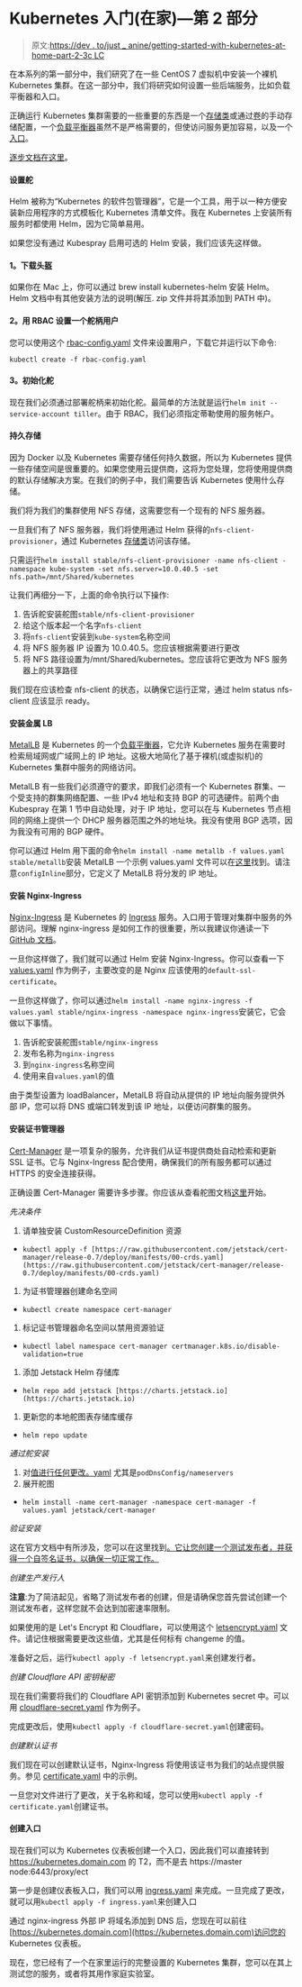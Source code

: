 # Kubernetes 入门(在家)—第 2 部分

> 原文:[https://dev . to/just _ anine/getting-started-with-kubernetes-at-home-part-2-3c LC](https://dev.to/just_insane/getting-started-with-kubernetes-at-home-part-2-3clc)

在本系列的第一部分中，我们研究了在一些 CentOS 7 虚拟机中安装一个裸机 Kubernetes 集群。在这一部分中，我们将研究如何设置一些后端服务，比如负载平衡器和入口。

正确运行 Kubernetes 集群需要的一些重要的东西是一个[存储类](https://kubernetes.io/docs/concepts/storage/storage-classes/)或通过[卷](https://kubernetes.io/docs/concepts/storage/volumes/)的手动存储配置，一个[负载平衡器](https://kubernetes.io/docs/concepts/services-networking/service/#loadbalancer)虽然不是严格需要的，但使访问服务更加容易，以及一个[入口](https://kubernetes.io/docs/concepts/services-networking/ingress/)。

[逐步文档在这里](https://gitlab.com/just.insane/kubernetes/blob/master/docs/configuration/configuration.md)。

#### [](#setting-up-helm)设置舵

Helm 被称为“Kubernetes 的软件包管理器”，它是一个工具，用于以一种方便安装新应用程序的方式模板化 Kubernetes 清单文件。我在 Kubernetes 上安装所有服务时都使用 Helm，因为它简单易用。

如果您没有通过 Kubespray 启用可选的 Helm 安装，我们应该先这样做。

#### [](#1-download-helm)1。下载头盔

如果你在 Mac 上，你可以通过 brew install kubernetes-helm 安装 Helm。Helm 文档中有其他安装方法的说明(解压. zip 文件并将其添加到 PATH 中)。

#### [](#2-setup-a-tiller-user-with-rbac)2。用 RBAC 设置一个舵柄用户

您可以使用这个 [rbac-config.yaml](https://gitlab.com/just.insane/kubernetes/blob/master/src/configuration/rbac-config.yaml) 文件来设置用户，下载它并运行以下命令:

`kubectl create -f rbac-config.yaml`

#### [](#3-initialize-helm)3。初始化舵

现在我们必须通过部署舵柄来初始化舵。最简单的方法就是运行`helm init --service-account tiller`。由于 RBAC，我们必须指定蒂勒使用的服务帐户。

#### [](#persistent-storage)持久存储

因为 Docker 以及 Kubernetes 需要存储任何持久数据，所以为 Kubernetes 提供一些存储空间是很重要的。如果您使用云提供商，这将为您处理，您将使用提供商的默认存储解决方案。在我们的例子中，我们需要告诉 Kubernetes 使用什么存储。

我们将为我们的集群使用 NFS 存储，这需要您有一个现有的 NFS 服务器。

一旦我们有了 NFS 服务器，我们将使用通过 Helm 获得的`nfs-client-provisioner`，通过 Kubernetes [存储类](https://kubernetes.io/docs/concepts/storage/storage-classes/)访问该存储。

只需运行`helm install stable/nfs-client-provisioner -name nfs-client -namespace kube-system -set nfs.server=10.0.40.5 -set nfs.path=/mnt/Shared/kubernetes`

让我们再细分一下，上面的命令执行以下操作:

1.  告诉舵安装舵图`stable/nfs-client-provisioner`
2.  给这个版本起一个名字`nfs-client`
3.  将`nfs-client`安装到`kube-system`名称空间
4.  将 NFS 服务器 IP 设置为 10.0.40.5。您应该根据需要进行更改
5.  将 NFS 路径设置为/mnt/Shared/kubernetes。您应该将它更改为 NFS 服务器上的共享路径

我们现在应该检查 nfs-client 的状态，以确保它运行正常，通过 helm status nfs-client 应该显示 ready。

#### [](#install-metallb)安装金属 LB

[MetalLB](https://metallb.universe.tf/) 是 Kubernetes 的一个[负载平衡器](https://kubernetes.io/docs/concepts/services-networking/service/#loadbalancer)，它允许 Kubernetes 服务在需要时检索局域网或广域网上的 IP 地址。这极大地简化了基于裸机(或虚拟机)的 Kubernetes 集群中服务的网络访问。

MetalLB 有一些我们必须遵守的要求，即我们必须有一个 Kubernetes 群集、一个受支持的群集网络配置、一些 IPv4 地址和支持 BGP 的可选硬件。前两个由 Kubespray 在第 1 节中自动处理，对于 IP 地址，您可以在与 Kubernetes 节点相同的网络上提供一个 DHCP 服务器范围之外的地址块。我没有使用 BGP 选项，因为我没有可用的 BGP 硬件。

你可以通过 Helm 用下面的命令`helm install -name metallb -f values.yaml stable/metallb`安装 MetalLB 一个示例 values.yaml 文件可以在[这里](https://gitlab.com/just.insane/kubernetes/blob/master/src/configuration/metallb/values.yaml)找到。请注意`configInline`部分，它定义了 MetalLB 将分发的 IP 地址。

#### [](#install-nginxingress)安装 Nginx-Ingress

[Nginx-Ingress](https://github.com/kubernetes/ingress-nginx) 是 Kubernetes 的 [Ingress](https://kubernetes.io/docs/concepts/services-networking/ingress/) 服务。入口用于管理对集群中服务的外部访问。理解 nginx-ingress 是如何工作的很重要，所以我建议你通读一下 [GitHub 文档](https://github.com/helm/charts/tree/master/stable/nginx-ingress)。

一旦你这样做了，我们就可以通过 Helm 安装 Nginx-Ingress。你可以查看一下 [values.yaml](https://gitlab.com/just.insane/kubernetes/blob/master/src/configuration/nginx-ingress/values.yaml) 作为例子，主要改变的是 Nginx 应该使用的`default-ssl-certificate`。

一旦你这样做了，你可以通过`helm install -name nginx-ingress -f values.yaml stable/nginx-ingress -namespace nginx-ingress`安装它，它会做以下事情。

1.  告诉舵安装舵图`stable/nginx-ingress`
2.  发布名称为`nginx-ingress`
3.  到`nginx-ingress`名称空间
4.  使用来自`values.yaml`的值

由于类型设置为 loadBalancer，MetalLB 将自动从提供的 IP 地址向服务提供外部 IP，您可以将 DNS 或端口转发到该 IP 地址，以便访问群集的服务。

#### [](#install-certmanager)安装证书管理器

[Cert-Manager](https://docs.cert-manager.io/en/latest/) 是一项复杂的服务，允许我们从证书提供商处自动检索和更新 SSL 证书。它与 Nginx-Ingress 配合使用，确保我们的所有服务都可以通过 HTTPS 的安全连接获得。

正确设置 Cert-Manager 需要许多步骤。你应该从查看舵图文档[这里](https://github.com/jetstack/cert-manager/tree/master/deploy/charts/cert-manager)开始。

*先决条件*

1.  请单独安装 CustomResourceDefinition 资源

*   `kubectl apply -f [https://raw.githubusercontent.com/jetstack/cert-manager/release-0.7/deploy/manifests/00-crds.yaml](https://raw.githubusercontent.com/jetstack/cert-manager/release-0.7/deploy/manifests/00-crds.yaml)`

1.  为证书管理器创建命名空间

*   `kubectl create namespace cert-manager`

1.  标记证书管理器命名空间以禁用资源验证

*   `kubectl label namespace cert-manager certmanager.k8s.io/disable-validation=true`

1.  添加 Jetstack Helm 存储库

*   `helm repo add jetstack [https://charts.jetstack.io](https://charts.jetstack.io)`

1.  更新您的本地舵图表存储库缓存

*   `helm repo update`

*通过舵安装*

1.  对[值进行任何更改。yaml](https://gitlab.com/just.insane/kubernetes/blob/master/src/configuration/cert-manager/values.yaml) 尤其是`podDnsConfig/nameservers`
2.  展开舵图

*   `helm install -name cert-manager -namespace cert-manager -f values.yaml jetstack/cert-manager`

*验证安装*

这在官方文档中有所涉及，您可以在这里找到[。它让您创建一个测试发布者，并获得一个自签名证书，以确保一切正常工作。](https://docs.cert-manager.io/en/latest/getting-started/install.html#verifying-the-installation)

*创建生产发行人*

**注意**:为了简洁起见，省略了测试发布者的创建，但是请确保您首先尝试创建一个测试发布者，这样您就不会达到加密速率限制。

如果使用的是 Let's Encrypt 和 Cloudflare，可以使用这个 [letsencrypt.yaml](https://gitlab.com/just.insane/kubernetes/blob/master/src/configuration/cert-manager/letsencrypt.yaml) 文件。请记住根据需要更改这些值，尤其是任何标有 changeme 的值。

准备好之后，运行`kubectl apply -f letsencrypt.yaml`来创建发行者。

*创建 Cloudflare API 密钥秘密*

现在我们需要将我们的 Cloudflare API 密钥添加到 Kubernetes secret 中。可以用 [cloudflare-secret.yaml](https://gitlab.com/just.insane/kubernetes/blob/master/src/configuration/cert-manager/cloudflare-secret.yaml) 作为例子。

完成更改后，使用`kubectl apply -f cloudflare-secret.yaml`创建密码。

*创建默认证书*

我们现在可以创建默认证书，Nginx-Ingress 将使用该证书为我们的站点提供服务。参见 [certificate.yaml](https://gitlab.com/just.insane/kubernetes/blob/master/src/configuration/cert-manager/certificate.yaml) 中的示例。

一旦您对文件进行了更改，关于名称和域，您可以使用`kubectl apply -f certificate.yaml`创建证书。

#### [](#create-an-ingress)创建入口

现在我们可以为 Kubernetes 仪表板创建一个入口，因此我们可以直接转到 https://kubernetes.domain.com 的 T2，而不是去 https://master node:6443/proxy/ect

第一步是创建仪表板入口，我们可以用 [ingress.yaml](https://gitlab.com/just.insane/kubernetes/blob/master/src/configuration/dashboard/ingress.yaml) 来完成。一旦完成了更改，就可以用`kubectl apply -f ingress.yaml`来创建入口

通过 nginx-ingress 外部 IP 将域名添加到 DNS 后，您现在可以前往[https://kubernetes.domain.com](https://kubernetes.domain.com)访问您的 Kubernetes 仪表板。

现在，您已经有了一个在家里运行的完整设置的 Kubernetes 集群，您可以在其上测试您的服务，或者将其用作家庭实验室。
